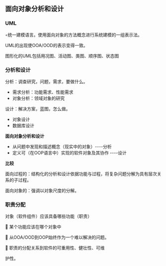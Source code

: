 ## 面向对象分析和设计

### UML

◦统一建模语言。使用面向对象的方法概念进行系统建模的一组表示法。

 UML的出现使OOA/OOD的表示变得一致。

图形化的UML包括用况图、活动图、类图、顺序图、状态图

### 分析和设计

分析：调查研究，问题，需求，要做什么。

* 需求分析：功能需求、性能需求
* 对象分析：领域对象的研究

 设计：解决方案，蓝图，怎么做。

*  对象设计
* 数据库设计

**面向对象分析和设计**

* 从问题中发现和描述概念（现实中的对象）----分析
* 定义可（在OOP语言中）实现的软件对象及其协作 ----设计

**比较**

面向过程的：结构化的分析和设计依据功能与过程，将复杂问题分解为具有层次关系的子过程。

面向对象的：强调以对象尺度的分解。

 ### 职责分配

对象（软件组件）应该具备哪些功能（职责）

 某个功能应该在哪个对象中

 从OOA/OOD到OOP始终作为一个难以解决的问题。

 职责的分配关系到软件的可重用性、健壮性、可维

护性。